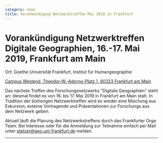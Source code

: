 ```yaml
---
category: news
title: Vorankündigung Netzwerktreffen Mai 2019 in Frankfurt
---
```


# **Vorankündigung Netzwerktreffen Digitale Geographien**, 16.-17. Mai 2019, Frankfurt am Main  


Ort: Goethe Universität Frankfurt, Institut für Humangeographie

[Campus Westend, Theodor-W.-Adorno-Platz 1, 60323 Frankfurt am Main](https://www.openstreetmap.org/?mlat=50.1283&mlon=8.6677#map=15/50.1283/8.6677)



Das nächste Treffen des Forschungsnetzwerks "Digitale Geographien" steht an: diesmal findet es 
von 16. bis 17. Mai 2019 in Frankfurt am Main statt. In Tradition der bisherigen Netzwerktreffen wird es wieder
eine Mischung aus Exkursion, externe Vortragende und Präsentationen zur Forschungs aus dem Netzwerk geben.

Aktuell läuft die Planung des Netzwerkstreffens durch das Frankfurter Orga Team. Bei Interesse oder für die
Anmeldung zur Teilnahme einfach per Mail  unter [platzer@geo.uni-frankfurt.de](mailto:platzer@geo.uni-frankfurt.de) melden.



----

